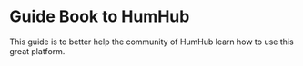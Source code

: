 # Guide Book to HumHub
This guide is to better help the community of HumHub learn how to use this great platform.
